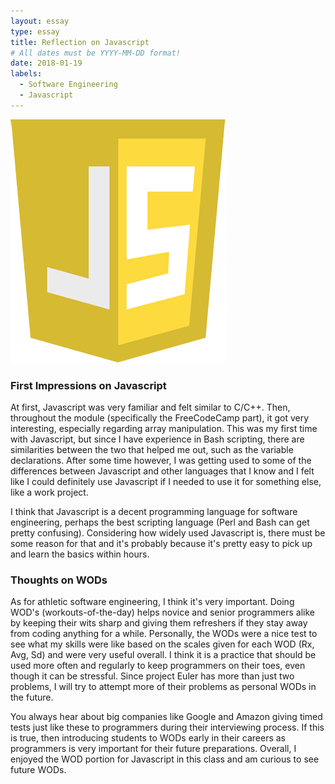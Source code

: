 ```yaml
---
layout: essay
type: essay
title: Reflection on Javascript
# All dates must be YYYY-MM-DD format!
date: 2018-01-19
labels:
  - Software Engineering
  - Javascript
---
```


<img class="ui centered medium image" src="../images/learn-javascript.png">

### First Impressions on Javascript
At first, Javascript was very familiar and felt similar to C/C++. Then, throughout the module (specifically the FreeCodeCamp part), it got very interesting, especially regarding array manipulation. This was my first time with Javascript, but since I have experience in Bash scripting, there are similarities between the two that helped me out, such as the variable declarations. After some time however, I was getting used to some of the differences between Javascript and other languages that I know and I felt like I could definitely use Javascript if I needed to use it for something else, like a work project.

I think that Javascript is a decent programming language for software engineering, perhaps the best scripting language (Perl and Bash can get pretty confusing). Considering how widely used Javascript is, there must be some reason for that and it's probably because it's pretty easy to pick up and learn the basics within hours.

### Thoughts on WODs
As for athletic software engineering, I think it's very important. Doing WOD's (workouts-of-the-day) helps novice and senior programmers alike by keeping their wits sharp and giving them refreshers if they stay away from coding anything for a while. Personally, the WODs were a nice test to see what my skills were like based on the scales given for each WOD (Rx, Avg, Sd) and were very useful overall. I think it is a practice that should be used more often and regularly to keep programmers on their toes, even though it can be stressful. Since project Euler has more than just two problems, I will try to attempt more of their problems as personal WODs in the future.

You always hear about big companies like Google and Amazon giving timed tests just like these to programmers during their interviewing process. If this is true, then introducing students to WODs early in their careers as programmers is very important for their future preparations. Overall, I enjoyed the WOD portion for Javascript in this class and am curious to see future WODs.  
